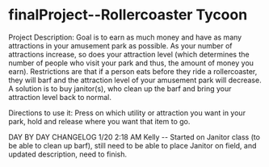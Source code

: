 # finalProject--Rollercoaster Tycoon

Project Description:
Goal is to earn as much money and have as many attractions in your amusement park as possible.
As your number of attractions increase, so does your attraction level (which determines the number of people who visit your park and thus, the amount of money you earn).
Restrictions are that if a person eats before they ride a rollercoaster, they will barf and the attraction level of your amusement park will decrease. A solution is to buy janitor(s), who clean up the barf and bring your attraction level back to normal. 

Directions to use it:
Press on which utility or attraction you want in your park, hold and release where you want that item to go. 

DAY BY DAY CHANGELOG
1/20 2:18 AM Kelly -- Started on Janitor class (to be able to clean up barf), still need to be able to place Janitor on field, and updated description, need to finish.
